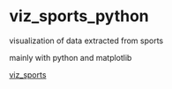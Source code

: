 # viz_sports_python
visualization of data extracted from sports

mainly with python and matplotlib



[viz_sports](realAndxGCalc_tab/README.md)
